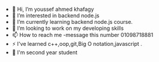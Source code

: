 - 👋 Hi, I’m youssef ahmed khafagy 
- 👀 I’m interested in backend node.js
- 🌱 I’m currently learning backend node.js course.
- 💞️ I’m looking to work on my developing skills
- 📫 How to reach me -message this number 01098718881
- ⚡ I've learned c++,oop,git,Big O notation,javascript .
- 🏫 I'm second year student 
<!---
Jo2410/Jo2410 is a ✨ special ✨ repository because its `README.md` (this file) appears on your GitHub profile.
You can click the Preview link to take a look at your changes.
--->
